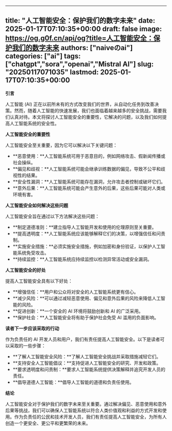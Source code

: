 
---
title: "人工智能安全：保护我们的数字未来"
date: 2025-01-17T07:10:35+00:00
draft: false
image: https://og.g0f.cn/api/og?title=人工智能安全：保护我们的数字未来
authors: ["naiveのai"]
categories: ["ai"]
tags: ["chatgpt","sora","openai","Mistral AI"]
slug: "20250117071035"
lastmod: 2025-01-17T07:10:35+00:00
---
**引言**

人工智能 (AI) 正在以前所未有的方式改变我们的世界，从自动化任务到改善决策。然而，随着人工智能的快速发展，我们也面临着越来越多的安全挑战，需要我们认真对待。本文将探讨人工智能安全的重要性，它解决的问题，以及我们如何提高人工智能系统的安全性。

**人工智能安全的重要性**

人工智能安全至关重要，因为它可以解决以下关键问题：

* **恶意使用：**人工智能系统可用于恶意目的，例如网络攻击、假新闻传播或社会操纵。
* **偏见和歧视：**人工智能系统可能会继承训练数据的偏见，导致不公平和歧视性的结果。
* **安全性漏洞：**人工智能系统可能存在漏洞，允许攻击者控制或破坏它们。
* **意外后果：**人工智能系统可能会产生意外的后果，这些后果可能对人类或环境有害。

**人工智能安全如何解决这些问题**

人工智能安全旨在通过以下方法解决这些问题：

* **制定道德准则：**建立指导人工智能开发和使用的伦理原则至关重要。
* **提高透明度：**人工智能系统应该能够解释它们的决策，以增强信任和问责制。
* **实施安全措施：**必须实施安全措施，例如加密和身份验证，以保护人工智能系统免受攻击。
* **持续监控：**人工智能系统应持续监控以检测异常活动或安全漏洞。

**人工智能安全的好处**

提高人工智能安全具有以下好处：

* **增强信任：**用户和公众将对安全的人工智能系统更有信心。
* **减少风险：**可以通过减轻恶意使用、偏见和意外后果的风险来降低人工智能的风险。
* **促进创新：**一个安全的 AI 环境将鼓励创新和 AI 的广泛采用。
* **保护社会：**人工智能安全将有助于保护社会免受 AI 滥用的负面影响。

**读者下一步应该采取的行动**

作为负责任的 AI 开发人员和用户，我们有责任提高人工智能安全。以下是读者可以采取的一些步骤：

* **了解人工智能安全风险：**了解人工智能安全挑战并采取措施减轻它们。
* **支持安全人工智能倡议：**支持促进人工智能安全的研究、开发和政策。
* **要求透明度和问责制：**要求人工智能系统提供决策解释并追究开发人员的责任。
* **倡导道德人工智能：**倡导人工智能的道德和负责任使用。

**结论**

人工智能安全对于保护我们的数字未来至关重要。通过解决偏见、恶意使用和意外后果等挑战，我们可以确保人工智能系统以符合人类价值观和利益的方式开发和使用。作为负责任的公民和技术开发人员，我们有责任提高人工智能安全，为所有人创造一个更安全、更公平和更繁荣的未来。